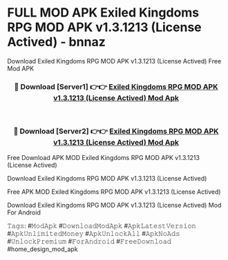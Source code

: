 # FULL MOD APK Exiled Kingdoms RPG MOD APK v1.3.1213 (License Actived) - bnnaz
Download Exiled Kingdoms RPG MOD APK v1.3.1213 (License Actived) Free Mod APK

<div align="center">
<h3>🔴 Download [Server1] 👉👉 <a href="https://apk-comot.site?title=Exiled_Kingdoms_RPG_MOD_APK_v1.3.1213_(License_Actived)">Exiled Kingdoms RPG MOD APK v1.3.1213 (License Actived) Mod Apk</a></h3><br>

<h3>🔴 Download [Server2] 👉👉 <a href="https://apk-comot.site?title=Exiled_Kingdoms_RPG_MOD_APK_v1.3.1213_(License_Actived)">Exiled Kingdoms RPG MOD APK v1.3.1213 (License Actived) Mod Apk</a></h3>
</div>


Free Download APK MOD Exiled Kingdoms RPG MOD APK v1.3.1213 (License Actived)

Download Exiled Kingdoms RPG MOD APK v1.3.1213 (License Actived) 

Free APK MOD Exiled Kingdoms RPG MOD APK v1.3.1213 (License Actived) 

Download Exiled Kingdoms RPG MOD APK v1.3.1213 (License Actived) Mod For Android

𝚃𝚊𝚐𝚜: #𝙼𝚘𝚍𝙰𝚙𝚔 #𝙳𝚘𝚠𝚗𝚕𝚘𝚊𝚍𝙼𝚘𝚍𝙰𝚙𝚔 #𝙰𝚙𝚔𝙻𝚊𝚝𝚎𝚜𝚝𝚅𝚎𝚛𝚜𝚒𝚘𝚗 #𝙰𝚙𝚔𝚄𝚗𝚕𝚒𝚖𝚒𝚝𝚎𝚍𝙼𝚘𝚗𝚎𝚢 #𝙰𝚙𝚔𝚄𝚗𝚕𝚘𝚌𝚔𝙰𝚕𝚕 #𝙰𝚙𝚔𝙽𝚘𝙰𝚍𝚜 #𝚄𝚗𝚕𝚘𝚌𝚔𝙿𝚛𝚎𝚖𝚒𝚞𝚖 #𝙵𝚘𝚛𝙰𝚗𝚍𝚛𝚘𝚒𝚍 #𝙵𝚛𝚎𝚎𝙳𝚘𝚠𝚗𝚕𝚘𝚊𝚍 #home_design_mod_apk
